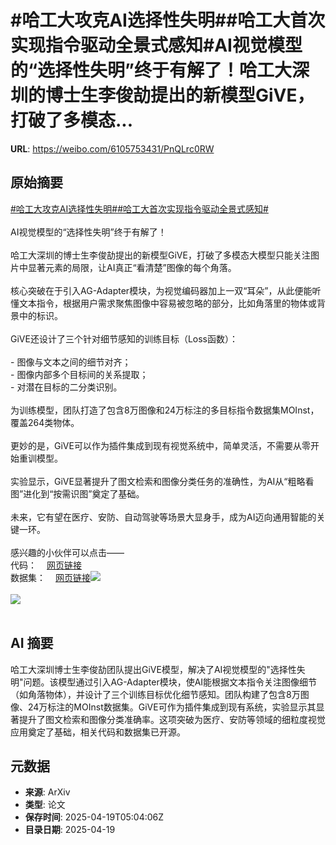 # #哈工大攻克AI选择性失明##哈工大首次实现指令驱动全景式感知#AI视觉模型的“选择性失明”终于有解了！哈工大深圳的博士生李俊劼提出的新模型GiVE，打破了多模态...

**URL**: https://weibo.com/6105753431/PnQLrc0RW

## 原始摘要

<a href="https://m.weibo.cn/search?containerid=231522type%3D1%26t%3D10%26q%3D%23%E5%93%88%E5%B7%A5%E5%A4%A7%E6%94%BB%E5%85%8BAI%E9%80%89%E6%8B%A9%E6%80%A7%E5%A4%B1%E6%98%8E%23&amp;extparam=%23%E5%93%88%E5%B7%A5%E5%A4%A7%E6%94%BB%E5%85%8BAI%E9%80%89%E6%8B%A9%E6%80%A7%E5%A4%B1%E6%98%8E%23" data-hide=""><span class="surl-text">#哈工大攻克AI选择性失明#</span></a><a href="https://m.weibo.cn/search?containerid=231522type%3D1%26t%3D10%26q%3D%23%E5%93%88%E5%B7%A5%E5%A4%A7%E9%A6%96%E6%AC%A1%E5%AE%9E%E7%8E%B0%E6%8C%87%E4%BB%A4%E9%A9%B1%E5%8A%A8%E5%85%A8%E6%99%AF%E5%BC%8F%E6%84%9F%E7%9F%A5%23&amp;extparam=%23%E5%93%88%E5%B7%A5%E5%A4%A7%E9%A6%96%E6%AC%A1%E5%AE%9E%E7%8E%B0%E6%8C%87%E4%BB%A4%E9%A9%B1%E5%8A%A8%E5%85%A8%E6%99%AF%E5%BC%8F%E6%84%9F%E7%9F%A5%23" data-hide=""><span class="surl-text">#哈工大首次实现指令驱动全景式感知#</span></a><br><br>AI视觉模型的“选择性失明”终于有解了！<br><br>哈工大深圳的博士生李俊劼提出的新模型GiVE，打破了多模态大模型只能关注图片中显著元素的局限，让AI真正“看清楚”图像的每个角落。<br><br>核心突破在于引入AG-Adapter模块，为视觉编码器加上一双“耳朵”，从此便能听懂文本指令，根据用户需求聚焦图像中容易被忽略的部分，比如角落里的物体或背景中的标识。<br><br>GiVE还设计了三个针对细节感知的训练目标（Loss函数）：<br><br>- 图像与文本之间的细节对齐；<br>- 图像内部多个目标间的关系提取；<br>- 对潜在目标的二分类识别。<br><br>为训练模型，团队打造了包含8万图像和24万标注的多目标指令数据集MOInst，覆盖264类物体。<br><br>更妙的是，GiVE可以作为插件集成到现有视觉系统中，简单灵活，不需要从零开始重训模型。<br><br>实验显示，GiVE显著提升了图文检索和图像分类任务的准确性，为AI从“粗略看图”进化到“按需识图”奠定了基础。<br><br>未来，它有望在医疗、安防、自动驾驶等场景大显身手，成为AI迈向通用智能的关键一环。<br><br>感兴趣的小伙伴可以点击——<br>代码：<a href="https://weibo.cn/sinaurl?u=https%3A%2F%2Fgithub.com%2FAlephZr%2FGiVE%2Ftree%2Fmain" data-hide=""><span class="url-icon"><img style="width: 1rem;height: 1rem" src="https://h5.sinaimg.cn/upload/2015/09/25/3/timeline_card_small_web_default.png" referrerpolicy="no-referrer"></span><span class="surl-text">网页链接</span></a><br>数据集：<a href="https://weibo.cn/sinaurl?u=https%3A%2F%2Fhuggingface.co%2Fdatasets%2FDF1024%2FMOInst" data-hide=""><span class="url-icon"><img style="width: 1rem;height: 1rem" src="https://h5.sinaimg.cn/upload/2015/09/25/3/timeline_card_small_web_default.png" referrerpolicy="no-referrer"></span><span class="surl-text">网页链接</span></a><img style="" src="https://tvax2.sinaimg.cn/large/006Fd7o3gy1i0l3mzu1k0j31r00e8h3j.jpg" referrerpolicy="no-referrer"><br><br><img style="" src="https://tvax3.sinaimg.cn/large/006Fd7o3gy1i0l3n16xxzj30zk0sw161.jpg" referrerpolicy="no-referrer"><br><br>

## AI 摘要

哈工大深圳博士生李俊劼团队提出GiVE模型，解决了AI视觉模型的"选择性失明"问题。该模型通过引入AG-Adapter模块，使AI能根据文本指令关注图像细节（如角落物体），并设计了三个训练目标优化细节感知。团队构建了包含8万图像、24万标注的MOInst数据集。GiVE可作为插件集成到现有系统，实验显示其显著提升了图文检索和图像分类准确率。这项突破为医疗、安防等领域的细粒度视觉应用奠定了基础，相关代码和数据集已开源。

## 元数据

- **来源**: ArXiv
- **类型**: 论文
- **保存时间**: 2025-04-19T05:04:06Z
- **目录日期**: 2025-04-19
